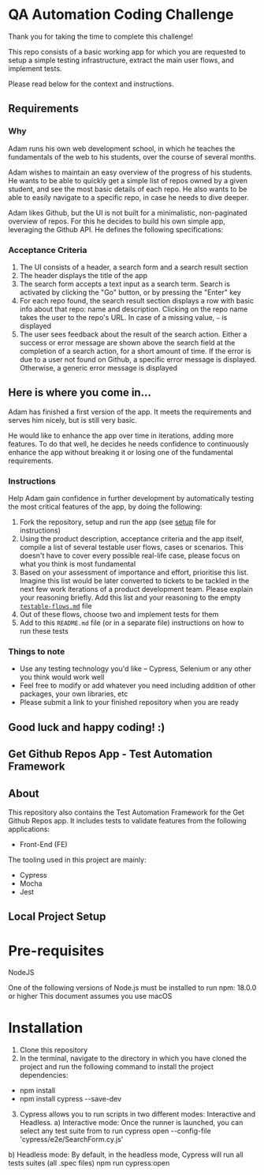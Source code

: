 # QA Automation Coding Challenge

Thank you for taking the time to complete this challenge!

This repo consists of a basic working app for which you are requested to setup a simple testing infrastructure, extract the main user flows, and implement tests.

Please read below for the context and instructions.

## Requirements

### Why

Adam runs his own web development school, in which he teaches the fundamentals of the web to his students, over the course of several months.

Adam wishes to maintain an easy overview of the progress of his students. He wants to be able to quickly get a simple list of repos owned by a given student, and see the most basic details of each repo. He also wants to be able to easily navigate to a specific repo, in case he needs to dive deeper.

Adam likes Github, but the UI is not built for a minimalistic, non-paginated overview of repos. For this he decides to build his own simple app, leveraging the Github API. He defines the following specifications:

### Acceptance Criteria

1. The UI consists of a header, a search form and a search result section
2. The header displays the title of the app
3. The search form accepts a text input as a search term. Search is activated by clicking the "Go" button, or by pressing the "Enter" key
4. For each repo found, the search result section displays a row with basic info about that repo: name and description. Clicking on the repo name takes the user to the repo's URL. In case of a missing value, `–` is displayed
5. The user sees feedback about the result of the search action. Either a success or error message are shown above the search field at the completion of a search action, for a short amount of time. If the error is due to a user not found on Github, a specific error message is displayed. Otherwise, a generic error message is displayed

## Here is where you come in...

Adam has finished a first version of the app. It meets the requirements and serves him nicely, but is still very basic.

He would like to enhance the app over time in iterations, adding more features. To do that well, he decides he needs confidence to continuously enhance the app without breaking it or losing one of the fundamental requirements.

### Instructions

Help Adam gain confidence in further development by automatically testing the most critical features of the app, by doing the following:

1. Fork the repository, setup and run the app (see [setup](./setup.md) file for instructions)
2. Using the product description, acceptance criteria and the app itself, compile a list of several testable user flows, cases or scenarios. This doesn't have to cover every possible real-life case, please focus on what you think is most fundamental
3. Based on your assessment of importance and effort, prioritise this list. Imagine this list would be later converted to tickets to be tackled in the next few work iterations of a product development team. Please explain your reasoning briefly. Add this list and your reasoning to the empty [`testable-flows.md`](./testable-flows.md) file
4. Out of these flows, choose two and implement tests for them
5. Add to this `README.md` file (or in a separate file) instructions on how to run these tests

### Things to note

- Use any testing technology you'd like – Cypress, Selenium or any other you think would work well
- Feel free to modify or add whatever you need including addition of other packages, your own libraries, etc
- Please submit a link to your finished repository when you are ready

## Good luck and happy coding! :)

## Get Github Repos App - Test Automation Framework
## About
This repository also contains the Test Automation Framework for the Get Github Repos app. It includes tests to validate features from the following applications:
* Front-End (FE)

The tooling used in this project are mainly:

- Cypress
- Mocha
- Jest

## Local Project Setup
# Pre-requisites
NodeJS

One of the following versions of Node.js must be installed to run npm:
18.0.0 or higher
This document assumes you use macOS

# Installation
1. Clone this repository
2. In the terminal, navigate to the directory in which you have cloned the project and run the following command to install the project dependencies:
- npm install
- npm install cypress --save-dev
3. Cypress allows you to run scripts in two different modes: Interactive and Headless. 
a) Interactive mode: 
Once the runner is launched, you can select any test suite from to run
cypress open --config-file 'cypress/e2e/SearchForm.cy.js'

b) Headless mode:
By default, in the headless mode, Cypress will run all tests suites (all .spec files)
npm run cypress:open

